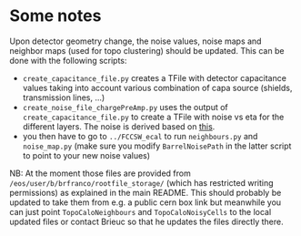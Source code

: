 # Some notes

Upon detector geometry change, the noise values, noise maps and neighbor maps (used for topo clustering) should be updated. This can be done with the following scripts:
- `create_capacitance_file.py` creates a TFile with detector capacitance values taking into account various combination of capa source (shields, transmission lines, ...)
- `create_noise_file_chargePreAmp.py` uses the output of `create_capacitance_file.py` to create a TFile with noise vs eta for the different layers. The noise is derived based on [this](https://indico.cern.ch/event/1066234/contributions/4708987/attachments/2387716/4080914/20220209_Brieuc_Francois_Noble_Liquid_Calorimetry_forFCCee_FCCworkshop2022.pdf#page=7).
- you then have to go to `../FCCSW_ecal` to run `neighbours.py` and `noise_map.py` (make sure you modify `BarrelNoisePath` in the latter script to point to your new noise values)

NB: At the moment those files are provided from `/eos/user/b/brfranco/rootfile_storage/` (which has restricted writing permissions) as explained in the main README. This should probably be updated to take them from e.g. a public cern box link but meanwhile you can just point `TopoCaloNeighbours` and `TopoCaloNoisyCells` to the local updated files or contact Brieuc so that he updates the files directly there.
